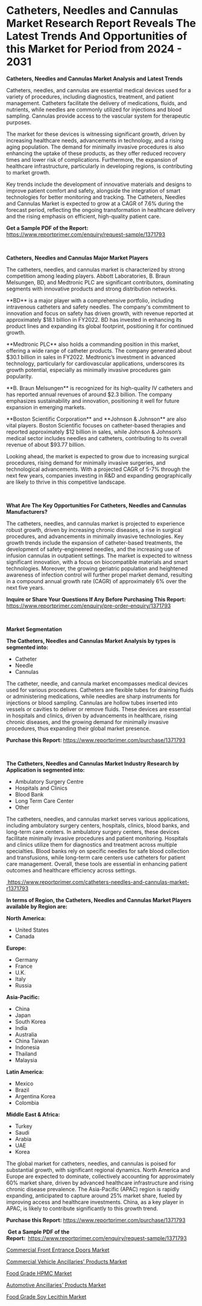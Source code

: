 <p><h1>Catheters, Needles and Cannulas Market Research Report Reveals The Latest Trends And Opportunities of this Market for Period from 2024 - 2031</h1></p><p><strong>Catheters, Needles and Cannulas Market Analysis and Latest Trends</strong></p>
<p><p>Catheters, needles, and cannulas are essential medical devices used for a variety of procedures, including diagnostics, treatment, and patient management. Catheters facilitate the delivery of medications, fluids, and nutrients, while needles are commonly utilized for injections and blood sampling. Cannulas provide access to the vascular system for therapeutic purposes. </p><p>The market for these devices is witnessing significant growth, driven by increasing healthcare needs, advancements in technology, and a rising aging population. The demand for minimally invasive procedures is also enhancing the uptake of these products, as they offer reduced recovery times and lower risk of complications. Furthermore, the expansion of healthcare infrastructure, particularly in developing regions, is contributing to market growth.</p><p>Key trends include the development of innovative materials and designs to improve patient comfort and safety, alongside the integration of smart technologies for better monitoring and tracking. The Catheters, Needles and Cannulas Market is expected to grow at a CAGR of 7.6% during the forecast period, reflecting the ongoing transformation in healthcare delivery and the rising emphasis on efficient, high-quality patient care.</p></p>
<p><strong>Get a Sample PDF of the Report:&nbsp;</strong> <a href="https://www.reportprimer.com/enquiry/request-sample/1371793">https://www.reportprimer.com/enquiry/request-sample/1371793</a></p>
<p>&nbsp;</p>
<p><strong>Catheters, Needles and Cannulas Major Market Players</strong></p>
<p><p>The catheters, needles, and cannulas market is characterized by strong competition among leading players. Abbott Laboratories, B. Braun Melsungen, BD, and Medtronic PLC are significant contributors, dominating segments with innovative products and strong distribution networks.</p><p>**BD** is a major player with a comprehensive portfolio, including intravenous catheters and safety needles. The company's commitment to innovation and focus on safety has driven growth, with revenue reported at approximately $18.1 billion in FY2022. BD has invested in enhancing its product lines and expanding its global footprint, positioning it for continued growth.</p><p>**Medtronic PLC** also holds a commanding position in this market, offering a wide range of catheter products. The company generated about $30.1 billion in sales in FY2022. Medtronic’s investment in advanced technology, particularly for cardiovascular applications, underscores its growth potential, especially as minimally invasive procedures gain popularity.</p><p>**B. Braun Melsungen** is recognized for its high-quality IV catheters and has reported annual revenues of around $2.3 billion. The company emphasizes sustainability and innovation, positioning it well for future expansion in emerging markets.</p><p>**Boston Scientific Corporation** and **Johnson & Johnson** are also vital players. Boston Scientific focuses on catheter-based therapies and reported approximately $12 billion in sales, while Johnson & Johnson’s medical sector includes needles and catheters, contributing to its overall revenue of about $93.77 billion.</p><p>Looking ahead, the market is expected to grow due to increasing surgical procedures, rising demand for minimally invasive surgeries, and technological advancements. With a projected CAGR of 5-7% through the next few years, companies investing in R&D and expanding geographically are likely to thrive in this competitive landscape.</p></p>
<p>&nbsp;</p>
<p><strong>What Are The Key Opportunities For Catheters, Needles and Cannulas Manufacturers?</strong></p>
<p><p>The catheters, needles, and cannulas market is projected to experience robust growth, driven by increasing chronic diseases, a rise in surgical procedures, and advancements in minimally invasive technologies. Key growth trends include the expansion of catheter-based treatments, the development of safety-engineered needles, and the increasing use of infusion cannulas in outpatient settings. The market is expected to witness significant innovation, with a focus on biocompatible materials and smart technologies. Moreover, the growing geriatric population and heightened awareness of infection control will further propel market demand, resulting in a compound annual growth rate (CAGR) of approximately 6% over the next five years.</p></p>
<p><strong>Inquire or Share Your Questions If Any Before Purchasing This Report:</strong> <a href="https://www.reportprimer.com/enquiry/pre-order-enquiry/1371793">https://www.reportprimer.com/enquiry/pre-order-enquiry/1371793</a></p>
<p>&nbsp;</p>
<p><strong>Market Segmentation</strong></p>
<p><strong>The Catheters, Needles and Cannulas Market Analysis by types is segmented into:</strong></p>
<p><ul><li>Catheter</li><li>Needle</li><li>Cannulas</li></ul></p>
<p><p>The catheter, needle, and cannula market encompasses medical devices used for various procedures. Catheters are flexible tubes for draining fluids or administering medications, while needles are sharp instruments for injections or blood sampling. Cannulas are hollow tubes inserted into vessels or cavities to deliver or remove fluids. These devices are essential in hospitals and clinics, driven by advancements in healthcare, rising chronic diseases, and the growing demand for minimally invasive procedures, thus expanding their global market presence.</p></p>
<p><strong>Purchase this Report:&nbsp;</strong><a href="https://www.reportprimer.com/purchase/1371793">https://www.reportprimer.com/purchase/1371793</a></p>
<p>&nbsp;</p>
<p><strong>The Catheters, Needles and Cannulas Market Industry Research by Application is segmented into:</strong></p>
<p><ul><li>Ambulatory Surgery Centre</li><li>Hospitals and Clinics</li><li>Blood Bank</li><li>Long Term Care Center</li><li>Other</li></ul></p>
<p><p>The catheters, needles, and cannulas market serves various applications, including ambulatory surgery centers, hospitals, clinics, blood banks, and long-term care centers. In ambulatory surgery centers, these devices facilitate minimally invasive procedures and patient monitoring. Hospitals and clinics utilize them for diagnostics and treatment across multiple specialties. Blood banks rely on specific needles for safe blood collection and transfusions, while long-term care centers use catheters for patient care management. Overall, these tools are essential in enhancing patient outcomes and healthcare efficiency across settings.</p></p>
<p><a href="https://www.reportprimer.com/catheters-needles-and-cannulas-market-r1371793">&nbsp;https://www.reportprimer.com/catheters-needles-and-cannulas-market-r1371793</a></p>
<p><strong>In terms of Region, the Catheters, Needles and Cannulas Market Players available by Region are:</strong></p>
<p>
    <p> <strong> North America: </strong>
        <ul>
            <li>United States</li>
            <li>Canada</li>
        </ul>
        </p> 
    <p> <strong> Europe: </strong>
        <ul>
            <li>Germany</li>
            <li>France</li>
            <li>U.K.</li>
            <li>Italy</li>
            <li>Russia</li>
        </ul>
        </p> 
    <p> <strong> Asia-Pacific: </strong>
        <ul>
            <li>China</li>
            <li>Japan</li>
            <li>South Korea</li>
            <li>India</li>
            <li>Australia</li>
            <li>China Taiwan</li>
            <li>Indonesia</li>
            <li>Thailand</li>
            <li>Malaysia</li>
        </ul>
        </p> 
    <p> <strong> Latin America: </strong>
        <ul>
            <li>Mexico</li>
            <li>Brazil</li>
            <li>Argentina Korea</li>
            <li>Colombia</li>
        </ul>
        </p> 
    <p> <strong> Middle East & Africa: </strong>
        <ul>
            <li>Turkey</li>
            <li>Saudi</li>
            <li>Arabia</li>
            <li>UAE</li>
            <li>Korea</li>
        </ul>
    </p>
    </p>
<p><p>The global market for catheters, needles, and cannulas is poised for substantial growth, with significant regional dynamics. North America and Europe are expected to dominate, collectively accounting for approximately 60% market share, driven by advanced healthcare infrastructure and rising chronic disease prevalence. The Asia-Pacific (APAC) region is rapidly expanding, anticipated to capture around 25% market share, fueled by improving access and healthcare investments. China, as a key player in APAC, is likely to contribute significantly to this growth trend.</p></p>
<p><strong>Purchase this Report: </strong><a href="https://www.reportprimer.com/purchase/1371793">https://www.reportprimer.com/purchase/1371793</a></p>
<p>&nbsp;<strong>Get a Sample PDF of the Report:&nbsp;&nbsp;</strong><a href="https://www.reportprimer.com/enquiry/request-sample/1371793">https://www.reportprimer.com/enquiry/request-sample/1371793</a></p>
<p><strong></strong></p>
<p><p><a href="https://www.linkedin.com/pulse/commercial-front-entrance-doors-market-indicators-size-regional-dowjc?trackingId=tdGd%2FCLGRkexUhQcNK3E7Q%3D%3D">Commercial Front Entrance Doors Market</a></p><p><a href="https://medium.com/@lulukerluke_76335/commercial-vehicle-ancillaries-products-market-essentials-key-market-players-demand-drivers-and-afd0a980ccc1?postPublishedType=repub">Commercial Vehicle Ancillaries’ Products Market</a></p><p><a href="https://issuu.com/reportprime-2/docs/food-grade-hpmc-market-size-2030.pp_26b0c0039d0a88">Food Grade HPMC Market</a></p><p><a href="https://medium.com/@lulukerluke_76335/automotive-ancillaries-products-market-size-market-segmentation-market-trends-and-growth-8fca0a69bf4d?postPublishedType=repub">Automotive Ancillaries’ Products Market</a></p><p><a href="https://issuu.com/reportprime-2/docs/food-grade-soy-lecithin-market-size_00059a435ed4f9">Food Grade Soy Lecithin Market</a></p></p>
